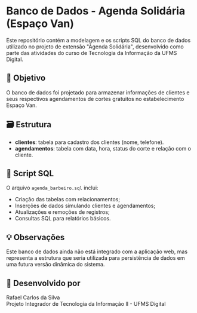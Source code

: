 # Banco de Dados - Agenda Solidária (Espaço Van)

Este repositório contém a modelagem e os scripts SQL do banco de dados utilizado no projeto de extensão "Agenda Solidária", desenvolvido como parte das atividades do curso de Tecnologia da Informação da UFMS Digital.

## 📌 Objetivo

O banco de dados foi projetado para armazenar informações de clientes e seus respectivos agendamentos de cortes gratuitos no estabelecimento Espaço Van.

## 🗃️ Estrutura

- **clientes**: tabela para cadastro dos clientes (nome, telefone).
- **agendamentos**: tabela com data, hora, status do corte e relação com o cliente.

## 📄 Script SQL

O arquivo `agenda_barbeiro.sql` inclui:

- Criação das tabelas com relacionamentos;
- Inserções de dados simulando clientes e agendamentos;
- Atualizações e remoções de registros;
- Consultas SQL para relatórios básicos.

## 💡 Observações

Este banco de dados ainda não está integrado com a aplicação web, mas representa a estrutura que seria utilizada para persistência de dados em uma futura versão dinâmica do sistema.

## 🔗 Desenvolvido por

Rafael Carlos da Silva  
Projeto Integrador de Tecnologia da Informação II - UFMS Digital
